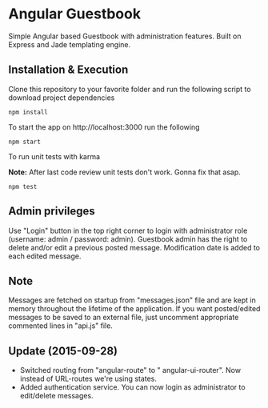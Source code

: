 # Angular Guestbook
Simple Angular based Guestbook with administration features. Built on Express and Jade templating engine.

## Installation & Execution

Clone this repository to your favorite folder and run the following script to download project dependencies

```
npm install
```

To start the app on http://localhost:3000 run the following
```
npm start
```

To run unit tests with karma

**Note:** After last code review unit tests don't work. Gonna fix that asap.
```
npm test
```

## Admin privileges
Use "Login" button in the top right corner to login with administrator role (username: admin / password: admin). Guestbook admin has the right to delete and/or edit a previous posted message. Modification date is added to each edited message.

## Note
Messages are fetched on startup from "messages.json" file and are kept in memory throughout the lifetime of the application.
If you want posted/edited messages to be saved to an external file, just uncomment appropriate commented lines in "api.js" file.

## Update (2015-09-28)
- Switched routing from "angular-route" to " angular-ui-router". Now instead of URL-routes we're using states.
- Added authentication service. You can now login as administrator to edit/delete messages.